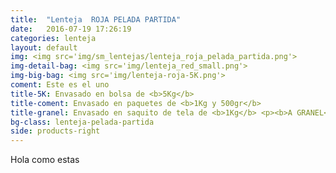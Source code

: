 ```yaml
---
title:  "Lenteja  ROJA PELADA PARTIDA"
date:   2016-07-19 17:26:19
categories: lenteja
layout: default
img: <img src='img/sm_lentejas/lenteja_roja_pelada_partida.png'>
img-detail-bag: <img src='img/lenteja_red_small.png'>
img-big-bag: <img src='img/lenteja-roja-5K.png'>
coment: Este es el uno
title-5K: Envasado en bolsa de <b>5Kg</b>
title-coment: Envasado en paquetes de <b>1Kg y 500gr</b>
title-granel: Envasado en saquito de tela de <b>1Kg</b> <p><b>A GRANEL</b><br> Envasado en sacos de <b>10Kg y 25Kg</b> 
bg-class: lenteja-pelada-partida 
side: products-right
---
```


Hola como estas